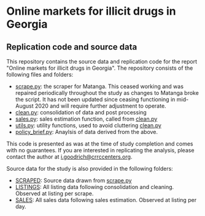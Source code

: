 # Online markets for illicit drugs in Georgia

## Replication code and source data

This repository contains the source data and replication code for the report "Online markets for illicit drugs in Georgia". The repository consists of the following files and folders:
- [scrape.py](https://github.com/crrcgeorgia/matanga/blob/master/scrape.py): the scraper for Matanga. This ceased working and was repaired periodically throughout the study as changes to Matanga broke the script. It has not been updated since ceasing functioning in mid-August 2020 and will require further adjustment to operate.
- [clean.py](https://github.com/crrcgeorgia/matanga/blob/master/clean.py): consolidation of data and post processing
- [sales.py](https://github.com/crrcgeorgia/matanga/blob/master/sales.py): sales estimation function, called from [clean.py](https://github.com/crrcgeorgia/matanga/blob/master/clean.py)
- [utils.py](https://github.com/crrcgeorgia/matanga/blob/master/utils.py): utility functions, used to avoid cluttering [clean.py](https://github.com/crrcgeorgia/matanga/blob/master/clean.py)
- [policy_brief.py](https://github.com/crrcgeorgia/matanga/blob/master/policy_brief.py): Anaylsis of data derived from the above.

This code is presented as was at the time of study completion and comes with no guarantees. If you are interested in replicating the analysis, please contact the author at [i.goodrich@crrccenters.org](mailto:i.goodrich@crrccenters.org).

Source data for the study is also provided in the following folders:

- [SCRAPED](https://github.com/crrcgeorgia/matanga/tree/master/DATA/INPUT/SCRAPED): Source data drawn from [scrape.py](https://github.com/crrcgeorgia/matanga/blob/master/scrape.py)
- [LISTINGS](https://github.com/crrcgeorgia/matanga/tree/master/DATA/INPUT/LISTINGS/CSV): All listing data following consolidation and cleaning. Observed at listing per scrape.
- [SALES](https://github.com/crrcgeorgia/matanga/tree/master/DATA/INPUT/SALES/CSV): All sales data following sales estimation. Observed at listing per day.
